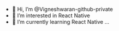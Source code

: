 - 👋 Hi, I’m @Vigneshwaran-github-private
- 👀 I’m interested in React Native 
- 🌱 I’m currently learning React Native ...

<!---
Vigneshwaran-github-private/Vigneshwaran-github-private is a ✨ special ✨ repository because its `README.md` (this file) appears on your GitHub profile.
You can click the Preview link to take a look at your changes.
--->
